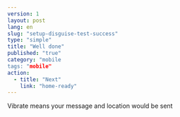 ```yaml
---
version: 1
layout: post
lang: en
slug: "setup-disguise-test-success"
type: "simple"
title: "Well done"
published: "true"
category: "mobile
tags: "mobile"
action: 
  - title: "Next"
    link: "home-ready"
---
```


Vibrate means your message and location would be sent